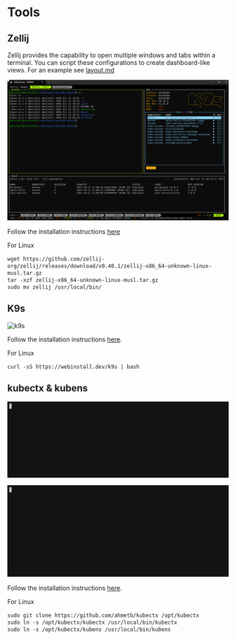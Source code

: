 # Tools

## Zellij

Zellij provides the capability to open multiple windows and tabs within a terminal. You can script these configurations to create dashboard-like views. For an example see [layout.md](/resources/zellij/layout.md)

![Zellij Layout](/images/zellij.png)



Follow the installation instructions [here](https://zellij.dev/)

For Linux

```shell
wget https://github.com/zellij-org/zellij/releases/download/v0.40.1/zellij-x86_64-unknown-linux-musl.tar.gz
tar -xzf zellij-x86_64-unknown-linux-musl.tar.gz
sudo mv zellij /usr/local/bin/
```

## K9s

![k9s](/images/k9s.jpg)

Follow the installation instructions [here](https://github.com/derailed/k9s).

For Linux

```shell
curl -sS https://webinstall.dev/k9s | bash
```

## kubectx & kubens

![kubectx](/images/kubectx-demo.gif)

![kubens](/images/kubens-demo.gif)

Follow the installation instructions [here](https://github.com/ahmetb/kubectx).

For Linux

```shell
sudo git clone https://github.com/ahmetb/kubectx /opt/kubectx
sudo ln -s /opt/kubectx/kubectx /usr/local/bin/kubectx
sudo ln -s /opt/kubectx/kubens /usr/local/bin/kubens
```
